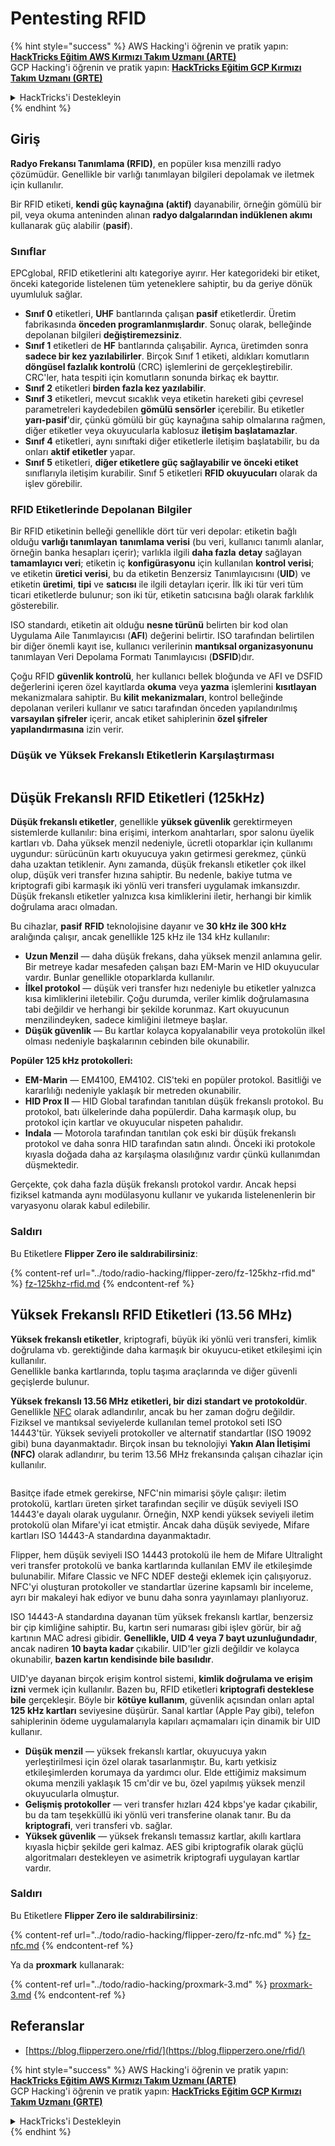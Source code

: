 # Pentesting RFID

{% hint style="success" %}
AWS Hacking'i öğrenin ve pratik yapın:<img src="/.gitbook/assets/arte.png" alt="" data-size="line">[**HackTricks Eğitim AWS Kırmızı Takım Uzmanı (ARTE)**](https://training.hacktricks.xyz/courses/arte)<img src="/.gitbook/assets/arte.png" alt="" data-size="line">\
GCP Hacking'i öğrenin ve pratik yapın: <img src="/.gitbook/assets/grte.png" alt="" data-size="line">[**HackTricks Eğitim GCP Kırmızı Takım Uzmanı (GRTE)**<img src="/.gitbook/assets/grte.png" alt="" data-size="line">](https://training.hacktricks.xyz/courses/grte)

<details>

<summary>HackTricks'i Destekleyin</summary>

* [**abonelik planlarını**](https://github.com/sponsors/carlospolop) kontrol edin!
* **💬 [**Discord grubuna**](https://discord.gg/hRep4RUj7f) veya [**telegram grubuna**](https://t.me/peass) katılın ya da **Twitter**'da **bizi takip edin** 🐦 [**@hacktricks\_live**](https://twitter.com/hacktricks\_live)**.**
* **Hacking ipuçlarını paylaşmak için** [**HackTricks**](https://github.com/carlospolop/hacktricks) ve [**HackTricks Cloud**](https://github.com/carlospolop/hacktricks-cloud) github reposuna PR gönderin.

</details>
{% endhint %}

## Giriş

**Radyo Frekansı Tanımlama (RFID)**, en popüler kısa menzilli radyo çözümüdür. Genellikle bir varlığı tanımlayan bilgileri depolamak ve iletmek için kullanılır.

Bir RFID etiketi, **kendi güç kaynağına (aktif)** dayanabilir, örneğin gömülü bir pil, veya okuma anteninden alınan **radyo dalgalarından indüklenen akımı** kullanarak güç alabilir (**pasif**).

### Sınıflar

EPCglobal, RFID etiketlerini altı kategoriye ayırır. Her kategorideki bir etiket, önceki kategoride listelenen tüm yeteneklere sahiptir, bu da geriye dönük uyumluluk sağlar.

* **Sınıf 0** etiketleri, **UHF** bantlarında çalışan **pasif** etiketlerdir. Üretim fabrikasında **önceden programlanmışlardır**. Sonuç olarak, belleğinde depolanan bilgileri **değiştiremezsiniz**.
* **Sınıf 1** etiketleri de **HF** bantlarında çalışabilir. Ayrıca, üretimden sonra **sadece bir kez yazılabilirler**. Birçok Sınıf 1 etiketi, aldıkları komutların **döngüsel fazlalık kontrolü** (CRC) işlemlerini de gerçekleştirebilir. CRC'ler, hata tespiti için komutların sonunda birkaç ek bayttır.
* **Sınıf 2** etiketleri **birden fazla kez yazılabilir**.
* **Sınıf 3** etiketleri, mevcut sıcaklık veya etiketin hareketi gibi çevresel parametreleri kaydedebilen **gömülü sensörler** içerebilir. Bu etiketler **yarı-pasif**'dir, çünkü gömülü bir güç kaynağına sahip olmalarına rağmen, diğer etiketler veya okuyucularla kablosuz **iletişim başlatamazlar**.
* **Sınıf 4** etiketleri, aynı sınıftaki diğer etiketlerle iletişim başlatabilir, bu da onları **aktif etiketler** yapar.
* **Sınıf 5** etiketleri, **diğer etiketlere güç sağlayabilir ve önceki etiket** sınıflarıyla iletişim kurabilir. Sınıf 5 etiketleri **RFID okuyucuları** olarak da işlev görebilir.

### RFID Etiketlerinde Depolanan Bilgiler

Bir RFID etiketinin belleği genellikle dört tür veri depolar: etiketin bağlı olduğu **varlığı tanımlayan** **tanımlama verisi** (bu veri, kullanıcı tanımlı alanlar, örneğin banka hesapları içerir); varlıkla ilgili **daha fazla** **detay** sağlayan **tamamlayıcı veri**; etiketin iç **konfigürasyonu** için kullanılan **kontrol verisi**; ve etiketin **üretici verisi**, bu da etiketin Benzersiz Tanımlayıcısını (**UID**) ve etiketin **üretimi**, **tipi** ve **satıcısı** ile ilgili detayları içerir. İlk iki tür veri tüm ticari etiketlerde bulunur; son iki tür, etiketin satıcısına bağlı olarak farklılık gösterebilir.

ISO standardı, etiketin ait olduğu **nesne türünü** belirten bir kod olan Uygulama Aile Tanımlayıcısı (**AFI**) değerini belirtir. ISO tarafından belirtilen bir diğer önemli kayıt ise, kullanıcı verilerinin **mantıksal organizasyonunu** tanımlayan Veri Depolama Formatı Tanımlayıcısı (**DSFID**)dır.

Çoğu RFID **güvenlik kontrolü**, her kullanıcı bellek bloğunda ve AFI ve DSFID değerlerini içeren özel kayıtlarda **okuma** veya **yazma** işlemlerini **kısıtlayan** mekanizmalara sahiptir. Bu **kilit** **mekanizmaları**, kontrol belleğinde depolanan verileri kullanır ve satıcı tarafından önceden yapılandırılmış **varsayılan şifreler** içerir, ancak etiket sahiplerinin **özel şifreler yapılandırmasına** izin verir.

### Düşük ve Yüksek Frekanslı Etiketlerin Karşılaştırması

<figure><img src="../.gitbook/assets/image (27).png" alt=""><figcaption></figcaption></figure>

## Düşük Frekanslı RFID Etiketleri (125kHz)

**Düşük frekanslı etiketler**, genellikle **yüksek güvenlik** gerektirmeyen sistemlerde kullanılır: bina erişimi, interkom anahtarları, spor salonu üyelik kartları vb. Daha yüksek menzil nedeniyle, ücretli otoparklar için kullanımı uygundur: sürücünün kartı okuyucuya yakın getirmesi gerekmez, çünkü daha uzaktan tetiklenir. Aynı zamanda, düşük frekanslı etiketler çok ilkel olup, düşük veri transfer hızına sahiptir. Bu nedenle, bakiye tutma ve kriptografi gibi karmaşık iki yönlü veri transferi uygulamak imkansızdır. Düşük frekanslı etiketler yalnızca kısa kimliklerini iletir, herhangi bir kimlik doğrulama aracı olmadan.

Bu cihazlar, **pasif** **RFID** teknolojisine dayanır ve **30 kHz ile 300 kHz** aralığında çalışır, ancak genellikle 125 kHz ile 134 kHz kullanılır:

* **Uzun Menzil** — daha düşük frekans, daha yüksek menzil anlamına gelir. Bir metreye kadar mesafeden çalışan bazı EM-Marin ve HID okuyucular vardır. Bunlar genellikle otoparklarda kullanılır.
* **İlkel protokol** — düşük veri transfer hızı nedeniyle bu etiketler yalnızca kısa kimliklerini iletebilir. Çoğu durumda, veriler kimlik doğrulamasına tabi değildir ve herhangi bir şekilde korunmaz. Kart okuyucunun menzilindeyken, sadece kimliğini iletmeye başlar.
* **Düşük güvenlik** — Bu kartlar kolayca kopyalanabilir veya protokolün ilkel olması nedeniyle başkalarının cebinden bile okunabilir.

**Popüler 125 kHz protokolleri:**

* **EM-Marin** — EM4100, EM4102. CIS'teki en popüler protokol. Basitliği ve kararlılığı nedeniyle yaklaşık bir metreden okunabilir.
* **HID Prox II** — HID Global tarafından tanıtılan düşük frekanslı protokol. Bu protokol, batı ülkelerinde daha popülerdir. Daha karmaşık olup, bu protokol için kartlar ve okuyucular nispeten pahalıdır.
* **Indala** — Motorola tarafından tanıtılan çok eski bir düşük frekanslı protokol ve daha sonra HID tarafından satın alındı. Önceki iki protokole kıyasla doğada daha az karşılaşma olasılığınız vardır çünkü kullanımdan düşmektedir.

Gerçekte, çok daha fazla düşük frekanslı protokol vardır. Ancak hepsi fiziksel katmanda aynı modülasyonu kullanır ve yukarıda listelenenlerin bir varyasyonu olarak kabul edilebilir.

### Saldırı

Bu Etiketlere **Flipper Zero ile saldırabilirsiniz**:

{% content-ref url="../todo/radio-hacking/flipper-zero/fz-125khz-rfid.md" %}
[fz-125khz-rfid.md](../todo/radio-hacking/flipper-zero/fz-125khz-rfid.md)
{% endcontent-ref %}

## Yüksek Frekanslı RFID Etiketleri (13.56 MHz)

**Yüksek frekanslı etiketler**, kriptografi, büyük iki yönlü veri transferi, kimlik doğrulama vb. gerektiğinde daha karmaşık bir okuyucu-etiket etkileşimi için kullanılır.\
Genellikle banka kartlarında, toplu taşıma araçlarında ve diğer güvenli geçişlerde bulunur.

**Yüksek frekanslı 13.56 MHz etiketleri, bir dizi standart ve protokoldür**. Genellikle [NFC](https://nfc-forum.org/what-is-nfc/about-the-technology/) olarak adlandırılır, ancak bu her zaman doğru değildir. Fiziksel ve mantıksal seviyelerde kullanılan temel protokol seti ISO 14443'tür. Yüksek seviyeli protokoller ve alternatif standartlar (ISO 19092 gibi) buna dayanmaktadır. Birçok insan bu teknolojiyi **Yakın Alan İletişimi (NFC)** olarak adlandırır, bu terim 13.56 MHz frekansında çalışan cihazlar için kullanılır.

<figure><img src="../.gitbook/assets/image (22).png" alt=""><figcaption></figcaption></figure>

Basitçe ifade etmek gerekirse, NFC'nin mimarisi şöyle çalışır: iletim protokolü, kartları üreten şirket tarafından seçilir ve düşük seviyeli ISO 14443'e dayalı olarak uygulanır. Örneğin, NXP kendi yüksek seviyeli iletim protokolü olan Mifare'yi icat etmiştir. Ancak daha düşük seviyede, Mifare kartları ISO 14443-A standardına dayanmaktadır.

Flipper, hem düşük seviyeli ISO 14443 protokolü ile hem de Mifare Ultralight veri transfer protokolü ve banka kartlarında kullanılan EMV ile etkileşimde bulunabilir. Mifare Classic ve NFC NDEF desteği eklemek için çalışıyoruz. NFC'yi oluşturan protokoller ve standartlar üzerine kapsamlı bir inceleme, ayrı bir makaleyi hak ediyor ve bunu daha sonra yayınlamayı planlıyoruz.

ISO 14443-A standardına dayanan tüm yüksek frekanslı kartlar, benzersiz bir çip kimliğine sahiptir. Bu, kartın seri numarası gibi işlev görür, bir ağ kartının MAC adresi gibidir. **Genellikle, UID 4 veya 7 bayt uzunluğundadır**, ancak nadiren **10 bayta kadar** çıkabilir. UID'ler gizli değildir ve kolayca okunabilir, **bazen kartın kendisinde bile basılıdır**.

UID'ye dayanan birçok erişim kontrol sistemi, **kimlik doğrulama ve erişim izni** vermek için kullanılır. Bazen bu, RFID etiketleri **kriptografi desteklese bile** gerçekleşir. Böyle bir **kötüye kullanım**, güvenlik açısından onları aptal **125 kHz kartları** seviyesine düşürür. Sanal kartlar (Apple Pay gibi), telefon sahiplerinin ödeme uygulamalarıyla kapıları açmamaları için dinamik bir UID kullanır.

* **Düşük menzil** — yüksek frekanslı kartlar, okuyucuya yakın yerleştirilmesi için özel olarak tasarlanmıştır. Bu, kartı yetkisiz etkileşimlerden korumaya da yardımcı olur. Elde ettiğimiz maksimum okuma menzili yaklaşık 15 cm'dir ve bu, özel yapılmış yüksek menzil okuyucularla olmuştur.
* **Gelişmiş protokoller** — veri transfer hızları 424 kbps'ye kadar çıkabilir, bu da tam teşekküllü iki yönlü veri transferine olanak tanır. Bu da **kriptografi**, veri transferi vb. sağlar.
* **Yüksek güvenlik** — yüksek frekanslı temassız kartlar, akıllı kartlara kıyasla hiçbir şekilde geri kalmaz. AES gibi kriptografik olarak güçlü algoritmaları destekleyen ve asimetrik kriptografi uygulayan kartlar vardır.

### Saldırı

Bu Etiketlere **Flipper Zero ile saldırabilirsiniz**:

{% content-ref url="../todo/radio-hacking/flipper-zero/fz-nfc.md" %}
[fz-nfc.md](../todo/radio-hacking/flipper-zero/fz-nfc.md)
{% endcontent-ref %}

Ya da **proxmark** kullanarak:

{% content-ref url="../todo/radio-hacking/proxmark-3.md" %}
[proxmark-3.md](../todo/radio-hacking/proxmark-3.md)
{% endcontent-ref %}

## Referanslar

* [https://blog.flipperzero.one/rfid/](https://blog.flipperzero.one/rfid/)

{% hint style="success" %}
AWS Hacking'i öğrenin ve pratik yapın:<img src="/.gitbook/assets/arte.png" alt="" data-size="line">[**HackTricks Eğitim AWS Kırmızı Takım Uzmanı (ARTE)**](https://training.hacktricks.xyz/courses/arte)<img src="/.gitbook/assets/arte.png" alt="" data-size="line">\
GCP Hacking'i öğrenin ve pratik yapın: <img src="/.gitbook/assets/grte.png" alt="" data-size="line">[**HackTricks Eğitim GCP Kırmızı Takım Uzmanı (GRTE)**<img src="/.gitbook/assets/grte.png" alt="" data-size="line">](https://training.hacktricks.xyz/courses/grte)

<details>

<summary>HackTricks'i Destekleyin</summary>

* [**abonelik planlarını**](https://github.com/sponsors/carlospolop) kontrol edin!
* **💬 [**Discord grubuna**](https://discord.gg/hRep4RUj7f) veya [**telegram grubuna**](https://t.me/peass) katılın ya da **Twitter**'da **bizi takip edin** 🐦 [**@hacktricks\_live**](https://twitter.com/hacktricks\_live)**.**
* **Hacking ipuçlarını paylaşmak için** [**HackTricks**](https://github.com/carlospolop/hacktricks) ve [**HackTricks Cloud**](https://github.com/carlospolop/hacktricks-cloud) github reposuna PR gönderin.

</details>
{% endhint %}
